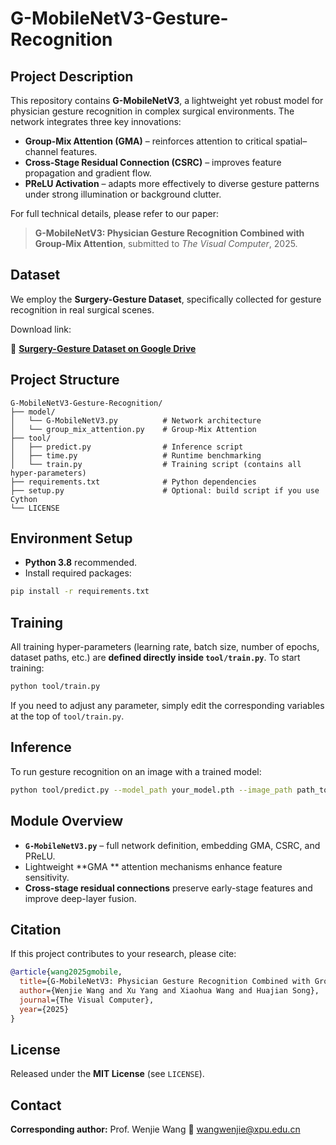 # G-MobileNetV3-Gesture-Recognition

## Project Description

This repository contains **G-MobileNetV3**, a lightweight yet robust model for physician gesture recognition in complex surgical environments. The network integrates three key innovations:

* **Group-Mix Attention (GMA)** – reinforces attention to critical spatial–channel features.
* **Cross-Stage Residual Connection (CSRC)** – improves feature propagation and gradient flow.
* **PReLU Activation** – adapts more effectively to diverse gesture patterns under strong illumination or background clutter.

For full technical details, please refer to our paper:

> **G-MobileNetV3: Physician Gesture Recognition Combined with Group-Mix Attention**, submitted to *The Visual Computer*, 2025.

## Dataset

We employ the **Surgery-Gesture Dataset**, specifically collected for gesture recognition in real surgical scenes.

Download link:

📂 **[Surgery-Gesture Dataset on Google Drive](https://drive.google.com/drive/folders/101s5aNbuW0mgAzPqKJ-PqivyTrKvGG63)**

## Project Structure

```
G-MobileNetV3-Gesture-Recognition/
├── model/
│   └── G-MobileNetV3.py          # Network architecture
│   └── group_mix_attention.py    # Group-Mix Attention 
├── tool/
│   ├── predict.py                # Inference script
│   ├── time.py                   # Runtime benchmarking
│   └── train.py                  # Training script (contains all hyper-parameters)
├── requirements.txt              # Python dependencies
├── setup.py                      # Optional: build script if you use Cython
└── LICENSE
```

## Environment Setup

* **Python 3.8** recommended.
* Install required packages:

```bash
pip install -r requirements.txt
```

## Training

All training hyper-parameters (learning rate, batch size, number of epochs, dataset paths, etc.) are **defined directly inside `tool/train.py`**.
To start training:

```bash
python tool/train.py
```

If you need to adjust any parameter, simply edit the corresponding variables at the top of `tool/train.py`.

## Inference

To run gesture recognition on an image with a trained model:

```bash
python tool/predict.py --model_path your_model.pth --image_path path_to_image.jpg
```

## Module Overview

* **`G-MobileNetV3.py`** – full network definition, embedding GMA, CSRC, and PReLU.
* Lightweight **GMA ** attention mechanisms enhance feature sensitivity.
* **Cross-stage residual connections** preserve early-stage features and improve deep-layer fusion.

## Citation

If this project contributes to your research, please cite:

```bibtex
@article{wang2025gmobile,
  title={G-MobileNetV3: Physician Gesture Recognition Combined with Group-Mix Attention},
  author={Wenjie Wang and Xu Yang and Xiaohua Wang and Huajian Song},
  journal={The Visual Computer},
  year={2025}
}
```

## License

Released under the **MIT License** (see `LICENSE`).

## Contact

**Corresponding author:** Prof. Wenjie Wang
📧 [wangwenjie@xpu.edu.cn](mailto:wangwenjie@xpu.edu.cn)



